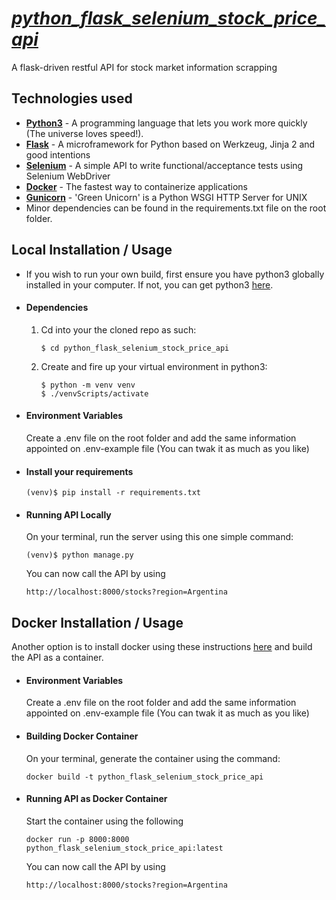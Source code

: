 #  ***[python_flask_selenium_stock_price_api](https://github.com/adrianopaduam/python_flask_selenium_stock_price_api)***
A flask-driven restful API for stock market information scrapping


## Technologies used
* **[Python3](https://www.python.org/downloads/)** - A programming language that lets you work more quickly (The universe loves speed!).
* **[Flask](flask.pocoo.org/)** - A microframework for Python based on Werkzeug, Jinja 2 and good intentions
* **[Selenium](https://selenium-python.readthedocs.io/)** - A simple API to write functional/acceptance tests using Selenium WebDriver
* **[Docker](https://www.docker.com/)** - The fastest way to containerize applications
* **[Gunicorn](https://gunicorn.org/)** - 'Green Unicorn' is a Python WSGI HTTP Server for UNIX
* Minor dependencies can be found in the requirements.txt file on the root folder.


## Local Installation / Usage
* If you wish to run your own build, first ensure you have python3 globally installed in your computer. If not, you can get python3 [here](https://www.python.org).


* #### Dependencies
    1. Cd into your the cloned repo as such:
        ```
        $ cd python_flask_selenium_stock_price_api
        ```

    2. Create and fire up your virtual environment in python3:
        ```
        $ python -m venv venv
        $ ./venvScripts/activate
        ```

* #### Environment Variables
    Create a .env file on the root folder and add the same information appointed on .env-example file (You can twak it as much as you like)

* #### Install your requirements
    ```
    (venv)$ pip install -r requirements.txt
    ```

* #### Running API Locally
    On your terminal, run the server using this one simple command:
    ```
    (venv)$ python manage.py
    ```
    You can now call the API by using
    ```
    http://localhost:8000/stocks?region=Argentina
    ```


## Docker Installation / Usage
Another option is to install docker using these instructions [here](https://www.docker.com/products/docker-desktop) and build the API as a container.

* #### Environment Variables
    Create a .env file on the root folder and add the same information appointed on .env-example file (You can twak it as much as you like)

* #### Building Docker Container
    On your terminal, generate the container using the command:
    ```
    docker build -t python_flask_selenium_stock_price_api
    ```

* #### Running API as Docker Container
    Start the container using the following
    ```
    docker run -p 8000:8000 python_flask_selenium_stock_price_api:latest
    ```
    You can now call the API by using
    ```
    http://localhost:8000/stocks?region=Argentina
    ```
